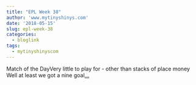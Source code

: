 ```yaml
---
title: "EPL Week 38"
author: 'www.mytinyshinys.com'
date: '2018-05-15'
slug: epl-week-38
categories:
  - bloglink
tags:
  - mytinyshinyscom
---
```


Match of the DayVery little to play for - other than stacks of place money Well at least we got a nine goal[... <i class="fas fa-external-link-alt"></i>](https://www.mytinyshinys.com/2018/05/15/epl-week-38/)

